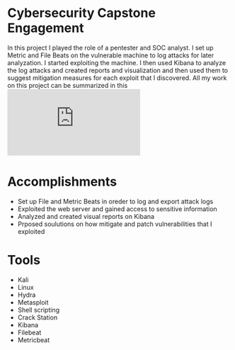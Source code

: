 # Cybersecurity Capstone Engagement

In this project I played the role of a pentester and SOC analyst. I set up Metric and File Beats on the vulnerable machine to log attacks for later analyzation. I started exploiting the machine. I then used Kibana to analyze the log attacks and created reports and visualization and then used them to suggest mitigation measures for each exploit that I discovered. All my work on this project can be summarized in this ![Google Presentation](https://github.com/Youssefnjah/Cybersecurity-Final-Project/blob/main/Final%20Project%20Blue%20Team.pdf)

# Accomplishments

- Set up File and Metric Beats in oreder to log and export attack logs
- Exploited the web server and gained access to sensitive information
- Analyzed and created visual reports on Kibana
- Prposed soulutions on how mitigate and patch vulnerabilities that I exploited

# Tools

- Kali 
- Linux 
- Hydra 
- Metasploit 
- Shell scripting 
- Crack Station 
- Kibana 
- Filebeat 
- Metricbeat


